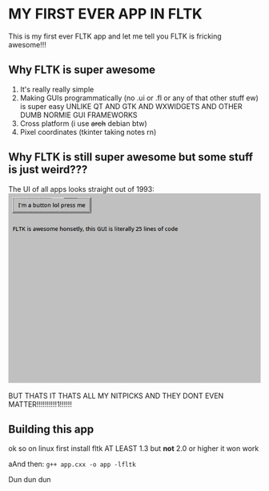 # MY FIRST EVER APP IN FLTK

This is my first ever FLTK app and let me tell you FLTK is fricking awesome!!!

## Why FLTK is super awesome

1. It's really really simple
1. Making GUIs programmatically (no .ui or .fl or any of that other stuff ew) is super easy UNLIKE QT AND GTK AND WXWIDGETS AND OTHER DUMB NORMIE GUI FRAMEWORKS
1. Cross platform (i use ~~arch~~ debian btw)
1. Pixel coordinates (tkinter taking notes rn)

## Why FLTK is still super awesome but some stuff is just weird???

The UI of all apps looks straight out of 1993: ![nah but fr](./1993.png)

BUT THATS IT THATS ALL MY NITPICKS AND THEY DONT EVEN MATTER!!!!!!!!!!1!!!!!!

## Building this app

ok so on linux first install fltk AT LEAST 1.3 but **__not__** 2.0 or higher it won work

aAnd then: `g++ app.cxx -o app -lfltk`

Dun dun dun

